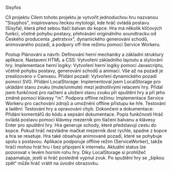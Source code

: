 Sisyfos

Cíl projektu
Cílem tohoto projektu je vytvořit jednoduchou hru nazvanou "Sisyphos", inspirovanou řeckou mytologií, kde hráč ovládá postavu (Sisyfa), která před sebou tlačí balvan do kopce. Hra má několik klíčových funkcí, včetně pohybu postavy, přehrávání originálního soundtracku od Českého producenta „petrstxvx“, dynamického generování schodů, animovaného pozadí, a podpory off-line režimu pomocí Service Workeru.

Postup
Plánování a návrh: Definování herní mechaniky a základní struktury aplikace.
Nastavení HTML a CSS: Vytvoření základního layoutu a stylování hry.
Implementace herní logiky: Vytvoření herní logiky pomocí Javascriptu, včetně pohybu postavy, generování schodů a animací. Vše až na pozadí je zrealizováno v Canvasu.
Přidání pozadí: Vytvoření dynamického pozadí pomocí SVG.
Přidání LocalStorage: Implementoval jsem LocalStorage pro ukládání stavu zvuku (mute/unmute) mezi jednotlivými relacemi hry. Přidal jsem funkčnost pro načtení a uložení stavu zvuku při spuštění hry a při jeho změně pomocí klávesy "m".
Podpora offline režimu: Implementace Service Workeru pro cachování zdrojů a umožnění offline přístupu ke hře.
Testování a ladění: Testování hry a opravování chyb.
Dokončení a dokumentace: Přidání komentářů do kódu a sepsání dokumentace.
Popis funkčnosti
Hráč ovládá postavu pomocí klávesy mezerník pro tlačení balvanu a klávesy Enter pro spuštění hry. Hra generuje schody, které představují cestu do kopce. Pokud hráč nezvládne mačkat mezerník dost rychle, spadne z kopce a hra se resetuje. Hra také obsahuje animované pozadí, které se pohybuje spolu s postavou. Aplikace podporuje offline režim (ServiceWorker), takže hráči mohou hrát hru i bez připojení k internetu. Aktuální status lze pozorovat v levém horním rohu hry. Díky LocalStorage si prohlížeč zapamatuje, jestli si hráč posledně vypnul zvuk. Po spuštění hry se „šipkou zpět“ může hráč vrátit na úvodní obrazovku.
